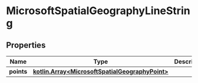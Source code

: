 
# MicrosoftSpatialGeographyLineString

## Properties
Name | Type | Description | Notes
------------ | ------------- | ------------- | -------------
**points** | [**kotlin.Array&lt;MicrosoftSpatialGeographyPoint&gt;**](MicrosoftSpatialGeographyPoint.md) |  |  [optional]



